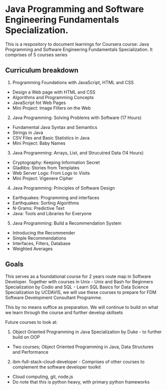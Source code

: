 # Java Programming and Software Engineering Fundamentals Specialization.

This is a respository to document learnings for Coursera course: Java Programming and Software Engineering Fundamentals Specialization. It comprises of 5 courses series

## Curriculum breakdown
1. Programming Foundations with JavaScript, HTML and CSS
- Design a Web page with HTML and CSS
- Algorithms and Programming Concepts
- JavaScript fot Web Pages
- Mini Project: Image Filters on the Web

2. Java Programming: Solving Problems with Software (17 Hours)
- Fundamental Java Syntax and Semantics
- Strings in Java
- CSV Files and Basic Statistics in Java
- Mini Project: Baby Names

3. Java Programming: Arrays, List, and Strucutred Data (14 Hours)
- Cryptography: Keeping Information Secret
- Gladlibs: Stories from Templates
- Web Server Logs: From Logs to Visits
- Mini Project: Vigenere Cipher

4. Java Programming: Principles of Software Design
- Earthquakes: Programming and interfaces
- Earthquakes: Sorting Algorithms
- N-Grams: Predictive Text
- Java: Tools and Libraries for Everyone

5. Java Programming: Build a Recommendation System
- Introducing the Recommender
- Simple Recommendations
- Interfaces, Filters, Database
- Weighted Averages

## Goals
This serves as a foundational course for 2 years route map in Software Developer. Together with courses in Unix - Unix and Bash for Beginners Specialization by Codio and SQL - Learn SQL Basics for Data Science Specialization by UCDAVIS, we will use these courses to prepare for FDM Software Development Consultant Programme. 

This by no means suffice as preparation. We will continue to build on what we learn through the course and further develop skillsets

Future courses to look at:
1. Object Oriented Programming in Java Specialization by Duke - to further build on OOP 
- Two courses; Object Oriented Programming in Java, Data Structures and Performance

2. ibm-full-stack-cloud-developer - Comprises of other courses to complement the software developer toolkit
- Cloud computing, git, node.js
- Do note that this is python heavy, with primary python frameworks
